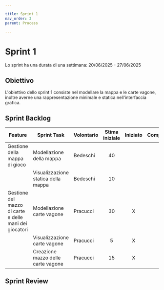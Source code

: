 ```yaml
---

title: Sprint 1
nav_order: 3
parent: Process

---
```


# Sprint 1

Lo sprint ha una durata di una settimana: 20/06/2025 - 27/06/2025

## Obiettivo

L'obiettivo dello sprint 1 consiste nel modellare la mappa e le carte vagone, inoltre averne una rappresentazione minimale
e statica nell'interfaccia grafica.

## Sprint Backlog

| Feature                                                | Sprint Task                         | Volontario | Stima iniziale | Iniziato | Completato |
|--------------------------------------------------------|-------------------------------------|------------|:--------------:|:--------:|:----------:|
| Gestione della mappa di gioco                          | Modellazione della mappa            | Bedeschi   |       40       |          |            | 
|                                                        | Visualizzazione statica della mappa | Bedeschi   |       10       |          |            |
| Gestione del mazzo di carte e delle mani dei giocatori | Modellazione carte vagone           | Pracucci   |       30       |    X     |            |
|                                                        | Visualizzazione carte vagone        | Pracucci   |       5        |    X     |     X      |
|                                                        | Creazione mazzo delle carte vagone  | Pracucci   |       15       |    X     |            |

## Sprint Review
